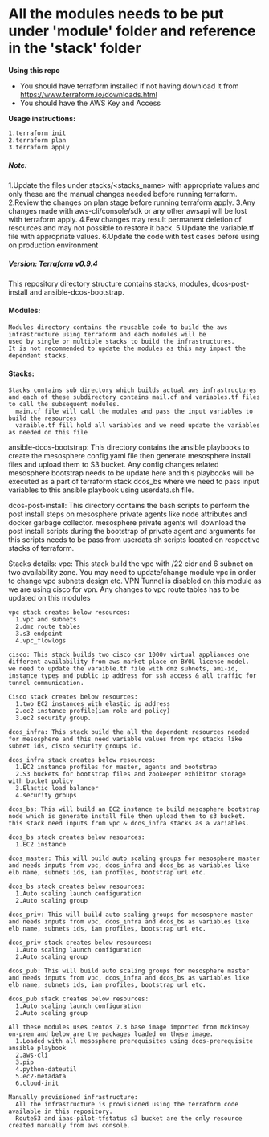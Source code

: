 **All the modules needs to be put under 'module' folder and reference in the 'stack' folder**
======

**Using this repo**
  * You should have terraform installed if not having download it from https://www.terraform.io/downloads.html
  * You should have the AWS Key and Access

**Usage instructions:**

    1.terraform init          
    2.terraform plan
    3.terraform apply

##### Note: 

1.Update the files under stacks/<stacks_name> with appropriate values and only these are the manual changes needed before running terraform.
2.Review the changes on plan stage before running terraform apply.
3.Any changes made with aws-cli/console/sdk or any other awsapi will be lost with terraform apply.
4.Few changes may result permanent deletion of resources and may not possible to restore it back.
5.Update the variable.tf file with appropriate values.
6.Update the code with test cases before using on production environment

##### Version: Terraform v0.9.4

This repository directory structure contains stacks, modules, dcos-post-install and ansible-dcos-bootstrap.

#### Modules:

    Modules directory contains the reusable code to build the aws infrastructure using terraform and each modules will be
    used by single or multiple stacks to build the infrastructures.
    It is not recommended to update the modules as this may impact the dependent stacks.

#### Stacks:

    Stacks contains sub directory which builds actual aws infrastructures and each of these subdirectory contains mail.cf and variables.tf files to call the subsequent modules.
      main.cf file will call the modules and pass the input variables to build the resources
      varaible.tf fill hold all variables and we need update the variables as needed on this file

ansible-dcos-bootstrap:
    This directory contains the ansible playbooks to create the mesosphere config.yaml file then generate mesosphere install files
    and upload them to S3 bucket.
    Any config changes related mesosphere bootstrap needs to be update here and this playbooks will be executed as a part of terraform stack dcos_bs where we need to pass input variables to this ansible playbook using userdata.sh file.

dcos-post-install:
    This directory contains the bash scripts to perform the post install steps on mesosphere private agents like node attributes and docker garbage collector.
    mesosphere private agents will download the post install scripts during the bootstrap of private agent and arguments for this scripts needs to be pass from userdata.sh scripts located on respective stacks of terraform.

  Stacks details:
    vpc: This stack build the vpc with /22 cidr and 6 subnet on two availability zone. You may need to update/change module vpc in order to change vpc subnets design etc. VPN Tunnel is disabled on this module as we are using cisco for vpn.
    Any changes to vpc route tables has to be updated on this modules

    vpc stack creates below resources:
      1.vpc and subnets
      2.dmz route tables
      3.s3 endpoint
      4.vpc_flowlogs

    cisco: This stack builds two cisco csr 1000v virtual appliances one different availability from aws market place on BYOL license model.
    we need to update the varaible.tf file with dmz subnets, ami-id, instance types and public ip address for ssh access & all traffic for tunnel communication.

    Cisco stack creates below resources:
      1.two EC2 instances with elastic ip address
      2.ec2 instance profile(iam role and policy)
      3.ec2 security group.

    dcos_infra: This stack build the all the dependent resources needed for mesosphere and this need variable values from vpc stacks like subnet ids, cisco security groups id.

    dcos_infra stack creates below resources:
      1.EC2 instance profiles for master, agents and bootstrap
      2.S3 buckets for bootstrap files and zookeeper exhibitor storage with bucket policy
      3.Elastic load balancer
      4.security groups

    dcos_bs: This will build an EC2 instance to build mesosphere bootstrap node which is generate install file then upload them to s3 bucket.
    this stack need inputs from vpc & dcos_infra stacks as a variables.

    dcos_bs stack creates below resources:
      1.EC2 instance

    dcos_master: This will build auto scaling groups for mesosphere master and needs inputs from vpc, dcos_infra and dcos_bs as variables like elb name, subnets ids, iam profiles, bootstrap url etc.

    dcos_bs stack creates below resources:
      1.Auto scaling launch configuration
      2.Auto scaling group

    dcos_priv: This will build auto scaling groups for mesosphere master and needs inputs from vpc, dcos_infra and dcos_bs as variables like elb name, subnets ids, iam profiles, bootstrap url etc.

    dcos_priv stack creates below resources:
      1.Auto scaling launch configuration
      2.Auto scaling group

    dcos_pub: This will build auto scaling groups for mesosphere master and needs inputs from vpc, dcos_infra and dcos_bs as variables like elb name, subnets ids, iam profiles, bootstrap url etc.

    dcos_pub stack creates below resources:
      1.Auto scaling launch configuration
      2.Auto scaling group

    All these modules uses centos 7.3 base image imported from Mckinsey on-prem and below are the packages loaded on these image.
      1.Loaded with all mesosphere prerequisites using dcos-prerequisite ansible playbook
      2.aws-cli
      3.pip
      4.python-dateutil
      5.ec2-metadata
      6.cloud-init

    Manually provisioned infrastructure:
      All the infrastructure is provisioned using the terraform code available in this repository.
      Route53 and iaas-pilot-tfstatus s3 bucket are the only resource created manually from aws console.
